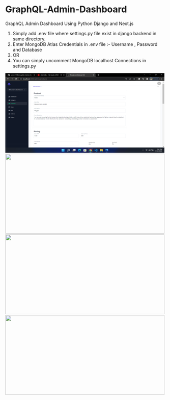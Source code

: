 # GraphQL-Admin-Dashboard
GraphQL Admin Dashboard Using Python Django and Next.js

1. Simply add .env file where settings.py file exist in django backend in same directory.
2. Enter MongoDB Atlas Credentials in .env file :- Username , Password and Database 
3. OR
4. You can simply uncomment MongoDB localhost Connections in settings.py 

<img src="frontend-GraphQL/public/dashboard1.png" width="500" height="250">

<img src="static/css/Screenshot%202021-10-23%20at%2015-01-02%20classes%20on.png" width="500" height="250">

<img src="static/css/Screenshot%202021-10-23%20at%2015-02-26%20classes%20on.png" width="500" height="250">

<img src="static/css/Screenshot%202021-10-23%20at%2015-02-45%20classes%20on.png" width="500" height="250">
